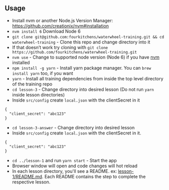 ## Usage
- Install nvm or another Node.js Version Manager: https://github.com/creationix/nvm#installation
- `nvm install 6` Download Node 6
- `git clone git@github.com:fourkitchens/waterwheel-training.git && cd waterwheel-training` - Clone this repo and change directory into it
- If that doesn’t work try cloning with `git clone https://github.com/fourkitchens/waterwheel-training.git`
- `nvm use` - Change to supported node version (Node 6) if you have [nvm](https://github.com/creationix/nvm) installed
- `npm install -g yarn` - Install yarn package manager. You can `brew install yarn` too, if you want
- `yarn` - Install all training dependencies from inside the top level directory of the training repo
- `cd lesson-3` - Change directory into desired lesson (Do not run `yarn` inside lesson directories)
- Inside `src/config` create `local.json` with the clientSecret in it
```
{
  "client_secret": "abc123"
}
```
- `cd lesson-3-answer` - Change directory into desired lesson
- Inside `src/config` create `local.json` with the clientSecret in it.
```
{
  "client_secret": "abc123"
}
```
- `cd ../lesson-1` and run `yarn start` - Start the app
- Browser window will open and code changes will hot reload
- In each lesson directory, you'll see a README. ex: [lesson-1/README.md](lesson-1/README.md). Each README contains the step to complete the respective lesson.
